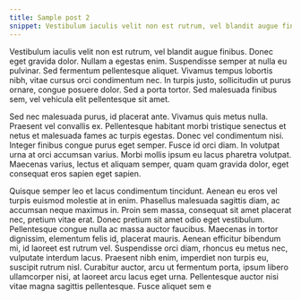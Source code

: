 ```yaml
---
title: Sample post 2
snippet: Vestibulum iaculis velit non est rutrum, vel blandit augue finibus.
---
```


Vestibulum iaculis velit non est rutrum, vel blandit augue finibus. Donec eget gravida dolor. Nullam a egestas enim. Suspendisse semper at nulla eu pulvinar. Sed fermentum pellentesque aliquet. Vivamus tempus lobortis nibh, vitae cursus orci condimentum nec. In turpis justo, sollicitudin ut purus ornare, congue posuere dolor. Sed a porta tortor. Sed malesuada finibus sem, vel vehicula elit pellentesque sit amet.

Sed nec malesuada purus, id placerat ante. Vivamus quis metus nulla. Praesent vel convallis ex. Pellentesque habitant morbi tristique senectus et netus et malesuada fames ac turpis egestas. Donec vel condimentum nisi. Integer finibus congue purus eget semper. Fusce id orci diam. In volutpat urna at orci accumsan varius. Morbi mollis ipsum eu lacus pharetra volutpat. Maecenas varius, lectus et aliquam semper, quam quam gravida dolor, eget consequat eros sapien eget sapien.

Quisque semper leo et lacus condimentum tincidunt. Aenean eu eros vel turpis euismod molestie at in enim. Phasellus malesuada sagittis diam, ac accumsan neque maximus in. Proin sem massa, consequat sit amet placerat nec, pretium vitae erat. Donec pretium sit amet odio eget vestibulum. Pellentesque congue nulla ac massa auctor faucibus. Maecenas in tortor dignissim, elementum felis id, placerat mauris. Aenean efficitur bibendum mi, id laoreet est rutrum vel. Suspendisse orci diam, rhoncus eu metus nec, vulputate interdum lacus. Praesent nibh enim, imperdiet non turpis eu, suscipit rutrum nisl. Curabitur auctor, arcu ut fermentum porta, ipsum libero ullamcorper nisi, at laoreet arcu lacus eget urna. Pellentesque auctor nisi vitae magna sagittis pellentesque. Fusce aliquet sem e
